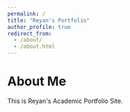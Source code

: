 ```yaml
---
permalink: /
title: "Reyan's Portfolio"
author_profile: true
redirect_from: 
  - /about/
  - /about.html
---
```


About Me
======
This is Reyan's Academic Portfolio Site.

